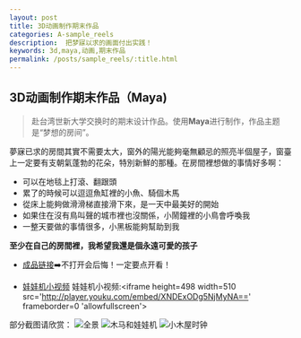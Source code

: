 ```yaml
---
layout: post
title: 3D动画制作期末作品
categories: A-sample_reels
description:  把梦寐以求的画面付出实践！
keywords: 3d,maya,动画,期末作品
permalink: /posts/sample_reels/:title.html
---  
```

## 3D动画制作期末作品（Maya)
> 赴台湾世新大学交换时的期末设计作品。使用**Maya**进行制作，作品主题是“梦想的房间”。

夢寐已求的房間其實不需要太大，窗外的陽光能夠毫無顧忌的照亮半個屋子，窗臺上一定要有支朝氣蓬勃的花朵，特別新鮮的那種。在房間裡想做的事情好多啊：

- 可以在地毯上打滾、翻跟頭
- 累了的時候可以逗逗魚缸裡的小魚、騎個木馬
- 從床上能夠做滑滑梯直接滑下來，是一天中最美好的開始
- 如果住在沒有鳥叫聲的城市裡也沒關係，小鬧鐘裡的小鳥會呼喚我
- 一整天要做的事情很多，小黑板能夠幫助到我

**至少在自己的房間裡，我希望我還是個永遠可愛的孩子**

- [成品链接](https://sketchfab.com/3d-models/bingxin70aaroom-7a474f2672a044eaaa8e0024b95717c2)➡️不打开会后悔！一定要点开看！

- [娃娃机小视频](https://v.youku.com/v_show/id_XNDExODg5NjMyNA==.html?spm=a2h3j.8428770.3416059.1)
娃娃机小视频:<iframe height=498 width=510 src='http://player.youku.com/embed/XNDExODg5NjMyNA==' frameborder=0 'allowfullscreen'></iframe>


部分截图请欣赏：
![全景](https://upload-images.jianshu.io/upload_images/14204282-848e642b15d8d98d.png?imageMogr2/auto-orient/strip%7CimageView2/2/w/1240)
![木马和娃娃机](https://upload-images.jianshu.io/upload_images/14204282-f0e63f7233a046c5.png?imageMogr2/auto-orient/strip%7CimageView2/2/w/1240)
![小木屋时钟](https://upload-images.jianshu.io/upload_images/14204282-a2263da80b565d82.png?imageMogr2/auto-orient/strip%7CimageView2/2/w/1240)
